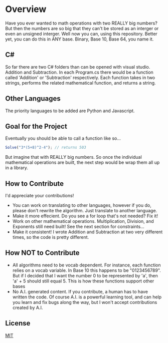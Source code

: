 # Overview
Have you ever wanted to math operations with two REALLY big numbers? But then the numbers are so big that they can't be stored as an interger or even an unsigned interger. Well now you can, using this repository. Better yet, you can do this in ANY base. Binary, Base 10, Base 64, you name it.

## C#
So far there are two C# folders than can be opened with visual studio. Addition and Subtraction. In each Program.cs there would be a function called 'Addition' or 'Subtraction' respectively. Each function takes in two strings, performs the related mathematical function, and returns a string.

## Other Languages
The priority languages to be added are Python and Javascript.

## Goal for the Project
Eventually you should be able to call a function like so...
```javascript
Solve("3*(5+8)^2-4"); // returns 503
```
But imagine that with REALLY big numbers.
So once the individual mathematical operations are built, the next step would be wrap them all up in a library.

## How to Contribute
I'd appreciate your contributions! 
- You can work on translating to other languages, however if you do, please don't rewrite the algorithm. Just translate to another language.
- Make it more effecient. Do you see a for loop that's not needed? Fix it!
- Work on other mathematical operations. Multiplication, Division, and Exponents still need built! See the next section for constraints...
- Make it consistent! I wrote Addition and Subtraction at two very different times, so the code is pretty different.

## How NOT to Contribute
- All algorithms need to be vocab dependent. For instance, each function relies on a vocab variable. In Base 10 this happens to be "0123456789". But if I decided that I want the number 0 to be represented by 'a', then 'a' + 5 should still equal 5. This is how these functions support other bases
- No A.I. generated content. If you contribute, a human has to have written the code. Of course A.I. is a powerful learning tool, and can help you learn and fix bugs along the way, but I won't accept contributions created by A.I.

## License
[MIT](https://choosealicense.com/licenses/mit/)
